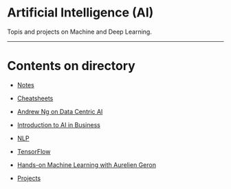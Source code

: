 # Artificial Intelligence (AI)

Topis and projects on Machine and Deep Learning.

----

Contents on directory
=======================

* [Notes](https://github.com/dimi-fn/Various-Data-Science-Scripts/blob/main/AI/Notes.md)

* [Cheatsheets]()

* [Andrew Ng on Data Centric AI](https://github.com/dimi-fn/Various-Data-Science-Scripts/tree/main/AI/Andrew%20Ng%20on%20Data%20Centric%20AI)

* [Introduction to AI in Business](https://github.com/dimi-fn/Various-Data-Science-Scripts/tree/main/AI/Intro%20to%20AI%20in%20Business%20(Udacity))

* [NLP](https://github.com/dimi-fn/Various-Data-Science-Scripts/tree/main/AI/NLP)

* [TensorFlow](https://github.com/dimi-fn/Various-Data-Science-Scripts/tree/main/AI/TensorFlow)

* [Hands-on Machine Learning with Aurelien Geron](https://github.com/dimi-fn/Various-Data-Science-Scripts/tree/main/AI/Hands_on_ML)

* [Projects](https://github.com/dimi-fn/Various-Data-Science-Scripts/tree/main/AI/Projects)